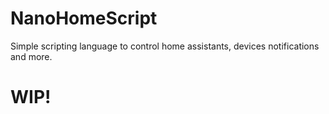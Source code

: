 # NanoHomeScript
Simple scripting language to control home assistants, devices notifications and more.
# WIP!
